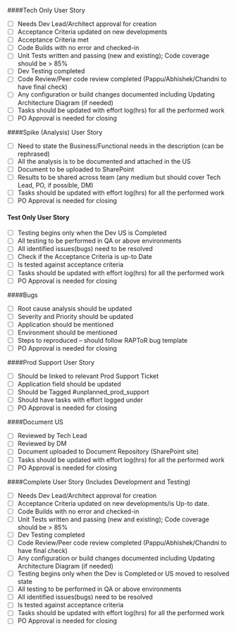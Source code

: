 ####Tech Only User Story
- [ ] Needs Dev Lead/Architect approval for creation 
- [ ] Acceptance Criteria updated on new developments 
- [ ] Acceptance Criteria met 
- [ ] Code Builds with no error and checked-in  
- [ ] Unit Tests written and passing (new and existing); Code coverage should be > 85% 
- [ ] Dev Testing completed 
- [ ] Code Review/Peer code review completed (Pappu/Abhishek/Chandni to have final check) 
- [ ] Any configuration or build changes documented including Updating Architecture Diagram (if needed)  
- [ ] Tasks should be updated with effort log(hrs) for all the performed work 
- [ ] PO Approval is needed for closing 

####Spike (Analysis) User Story
- [ ] Need to state the Business/Functional needs in the description (can be rephrased) 
- [ ] All the analysis is to be documented and attached in the US 
- [ ] Document to be uploaded to SharePoint 
- [ ] Results to be shared across team (any medium but should cover Tech Lead, PO, if possible, DM) 
- [ ] Tasks should be updated with effort log(hrs) for all the performed work 
- [ ] PO Approval is needed for closing 

#### Test Only User Story
- [ ] Testing begins only when the Dev US is Completed  
- [ ] All testing to be performed in QA or above environments 
- [ ] All identified issues(bugs) need to be resolved  
- [ ] Check if the Acceptance Criteria is up-to Date 
- [ ] Is tested against acceptance criteria 
- [ ] Tasks should be updated with effort log(hrs) for all the performed work 
- [ ] PO Approval is needed for closing 

####Bugs
- [ ] Root cause analysis should be updated 
- [ ] Severity and Priority should be updated 
- [ ] Application should be mentioned 
- [ ] Environment should be mentioned 
- [ ] Steps to reproduced – should follow RAPToR bug template 
- [ ] PO Approval is needed for closing 

####Prod Support User Story
- [ ] Should be linked to relevant Prod Support Ticket 
- [ ] Application field should be updated 
- [ ] Should be Tagged #unplanned_prod_support 
- [ ] Should have tasks with effort logged under 
- [ ] PO Approval is needed for closing 

####Document US
- [ ] Reviewed by Tech Lead 
- [ ] Reviewed by DM 
- [ ] Document uploaded to Document Repository (SharePoint site) 
- [ ] Tasks should be updated with effort log(hrs) for all the performed work 
- [ ] PO Approval is needed for closing 

####Complete User Story (Includes Development and Testing)
- [ ] Needs Dev Lead/Architect approval for creation 
- [ ] Acceptance Criteria updated on new developments/is Up-to date. 
- [ ] Code Builds with no error and checked-in  
- [ ] Unit Tests written and passing (new and existing); Code coverage should be > 85% 
- [ ] Dev Testing completed 
- [ ] Code Review/Peer code review completed (Pappu/Abhishek/Chandni to have final check) 
- [ ] Any configuration or build changes documented including Updating Architecture Diagram (if needed)  
- [ ] Testing begins only when the Dev is Completed or US moved to resolved state 
- [ ] All testing to be performed in QA or above environments 
- [ ] All identified issues(bugs) need to be resolved  
- [ ] Is tested against acceptance criteria 
- [ ] Tasks should be updated with effort log(hrs) for all the performed work 
- [ ] PO Approval is needed for closing 
